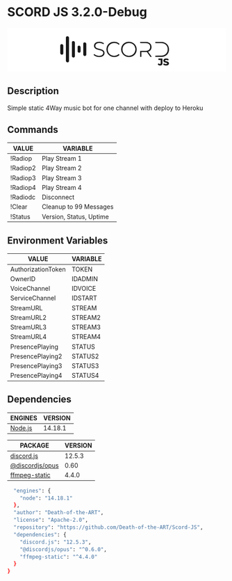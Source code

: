 # SCORD JS 3.2.0-Debug

![Scord-JS.png](assets/Scord-JS.png)

## Description

Simple static 4Way music bot for one channel with deploy to Heroku 

## Commands

| VALUE | VARIABLE |
| -------- | ------ |
| !Radiop | Play Stream 1  |
| !Radiop2 | Play Stream 2  |
| !Radiop3 | Play Stream 3  |
| !Radiop4 | Play Stream 4  |
| !Radiodc | Disconnect  |
| !Clear | Cleanup to 99 Messages |s
| !Status | Version, Status, Uptime |

## Environment Variables

| VALUE | VARIABLE |
| -------- | ------ |
| AuthorizationToken | TOKEN |
| OwnerID | IDADMIN |
| VoiceChannel | IDVOICE |
| ServiceChannel | IDSTART |
| StreamURL | STREAM |
| StreamURL2 | STREAM2|
| StreamURL3 | STREAM3 |
| StreamURL4 | STREAM4 |
| PresencePlaying | STATUS |
| PresencePlaying2 | STATUS2 |
| PresencePlaying3 | STATUS3 |
| PresencePlaying4 | STATUS4|

## Dependencies

| ENGINES | VERSION |
| -------- | ------ | 
| [Node.js](https://nodejs.org/) | 14.18.1 |

| PACKAGE | VERSION |
| -------- | ------ |
|[discord.js](https://discord.js.org/#/) | 12.5.3 |
| [@discordjs/opus](https://www.npmjs.com/package/@discordjs/opus) | 0.60 |
| [ffmpeg-static](https://www.npmjs.com/package/ffmpeg-static)| 4.4.0 |

```sh
  "engines": {
    "node": "14.18.1"
  },
  "author": "Death-of-the-ART",
  "license": "Apache-2.0",
  "repository": "https://github.com/Death-of-the-ART/Scord-JS",
  "dependencies": {
    "discord.js": "12.5.3",
    "@discordjs/opus": "^0.6.0",
    "ffmpeg-static": "^4.4.0"
  }
}
```